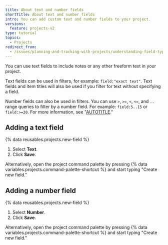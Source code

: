 ```yaml
---
title: About text and number fields
shortTitle: About text and number fields
intro: You can add custom text and number fields to your project.
versions:
  feature: projects-v2
type: tutorial
topics:
  - Projects
redirect_from:
  - /issues/planning-and-tracking-with-projects/understanding-field-types/about-text-and-number-fields
---
```


You can use text fields to include notes or any other freeform text in your project.

Text fields can be used in filters, for example: `field:"exact text"`. Text fields and item titles will also be used if you filter for text without specifying a field.

Number fields can also be used in filters. You can use `>`, `>=`, `<`, `<=`, and `..` range queries to filter by a number field. For example: `field:5..15` or `field:>=20`. For more information, see "[AUTOTITLE](/issues/planning-and-tracking-with-projects/customizing-views-in-your-project/filtering-projects)."

## Adding a text field

{% data reusables.projects.new-field %}
1. Select **Text**.
1. Click **Save**.

Alternatively, open the project command palette by pressing {% data variables.projects.command-palette-shortcut %} and start typing "Create new field."

## Adding a number field

{% data reusables.projects.new-field %}
1. Select **Number**.
1. Click **Save**.

Alternatively, open the project command palette by pressing {% data variables.projects.command-palette-shortcut %} and start typing "Create new field."

